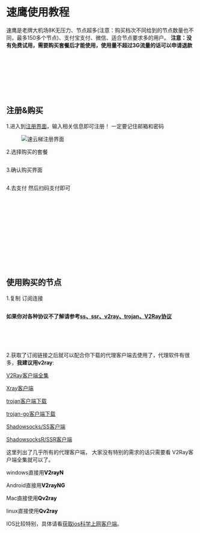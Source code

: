 # 速鹰使用教程  



<!-- wp:paragraph -->
<p>速鹰是老牌大机场8K无压力、节点超多(注意：购买档次不同给到的节点数量也不同，最多150多个节点)、支付宝支付、微信、适合节点要求多的用户。 <strong>注意：没有免费试用，需要购买套餐后才能使用，使用量不超过3G流量的话可以申请退款</strong></p>
<!-- /wp:paragraph -->

<!-- wp:spacer {"height":"70px"} -->
<div style="height:70px" aria-hidden="true" class="wp-block-spacer"></div>
<!-- /wp:spacer -->

<br>
<br>

<!-- wp:heading -->
<h2><strong>注册&amp;购买</strong></h2>
<!-- /wp:heading -->

<!-- wp:paragraph -->
<p>1.进入到<a href="http://www.tkgj.life/b" target="_blank" rel="noreferrer noopener">注册界面</a>，输入相关信息即可注册！ 一定要记住邮箱和密码</p>
<!-- /wp:paragraph -->

<!-- wp:image {"id":3616,"sizeSlug":"full","linkDestination":"none"} -->
<figure class="wp-block-image size-full"><img src="https://www.xiaoglt.top/wp-content/uploads/2022/09/速云梯注册界面.png" alt="速云梯注册界面" class="wp-image-3616"/></figure>
<!-- /wp:image -->

<!-- wp:paragraph -->
<p>2.选择购买的套餐</p>
<!-- /wp:paragraph -->

<!-- wp:image {"id":3618,"sizeSlug":"large","linkDestination":"none"} -->
<figure class="wp-block-image size-large"><img src="https://www.xiaoglt.top/wp-content/uploads/2022/09/速云梯购买界面2-1024x494.png" alt="" class="wp-image-3618"/></figure>
<!-- /wp:image -->

<!-- wp:paragraph -->
<p>3.确认购买界面</p>
<!-- /wp:paragraph -->

<!-- wp:image {"id":3619,"sizeSlug":"large","linkDestination":"none"} -->
<figure class="wp-block-image size-large"><img src="https://www.xiaoglt.top/wp-content/uploads/2022/09/速运梯购买确认界面-1024x485.png" alt="" class="wp-image-3619"/></figure>
<!-- /wp:image -->

<!-- wp:paragraph -->
<p>4.去支付 然后扫码支付即可</p>
<!-- /wp:paragraph -->

<!-- wp:image {"id":3620,"sizeSlug":"full","linkDestination":"none"} -->
<figure class="wp-block-image size-full"><img src="https://www.xiaoglt.top/wp-content/uploads/2022/09/速运梯-去支付.png" alt="" class="wp-image-3620"/></figure>
<!-- /wp:image -->

<!-- wp:spacer -->
<div style="height:100px" aria-hidden="true" class="wp-block-spacer"></div>
<!-- /wp:spacer -->

<br>
<br>
<br>
<br>

<!-- wp:heading -->
<h2><strong>使用购买的节点</strong></h2>
<!-- /wp:heading -->

<!-- wp:paragraph -->
<p>1.复制 订阅连接</p>
<!-- /wp:paragraph -->

<!-- wp:image {"id":3622,"sizeSlug":"large","linkDestination":"none"} -->
<figure class="wp-block-image size-large"><img src="https://www.xiaoglt.top/wp-content/uploads/2022/09/复制订阅连接-1024x520.png" alt="" class="wp-image-3622"/></figure>
<!-- /wp:image -->

<!-- wp:paragraph -->
<p><strong>如果你对各种协议不了解请参考<a href="https://www.xiaoglt.top/?p=3625" target="_blank" rel="noreferrer noopener">ss、ssr、v2ray、trojan、V2Ray协议</a></strong></p>
<!-- /wp:paragraph -->

<!-- wp:spacer {"height":"55px"} -->
<div style="height:55px" aria-hidden="true" class="wp-block-spacer"></div>
<!-- /wp:spacer -->

<!-- wp:paragraph -->
<p>2.获取了订阅链接之后就可以配合你下载的代理客户端去使用了，代理软件有很多，<strong>我建议用v2ray</strong>:</p>
<!-- /wp:paragraph -->

<!-- wp:paragraph -->
<p><a href="https://www.xiaoglt.top/?p=73">V2Ray客户端全集</a></p>
<!-- /wp:paragraph -->

<!-- wp:paragraph -->
<p><a href="https://www.xiaoglt.top/?p=62#xray-client">Xray客户端</a></p>
<!-- /wp:paragraph -->

<!-- wp:paragraph -->
<p><a href="https://www.xiaoglt.top/?p=134" target="_blank" rel="noreferrer noopener">trojan客户端下载</a></p>
<!-- /wp:paragraph -->

<!-- wp:paragraph -->
<p><a href="https://www.xiaoglt.top/?p=163" target="_blank" rel="noreferrer noopener">trojan-go客户端下载</a></p>
<!-- /wp:paragraph -->

<!-- wp:paragraph -->
<p><a href="https://www.xiaoglt.top/?p=143" target="_blank" rel="noreferrer noopener">Shadowsocks/SS客户端</a></p>
<!-- /wp:paragraph -->

<!-- wp:paragraph -->
<p><a href="https://www.xiaoglt.top/?p=153">ShadowsocksR/SSR客户端</a></p>
<!-- /wp:paragraph -->

<!-- wp:paragraph -->
<p>这里列出了几乎所有的代理客户端， 大家没有特别的需求的话只需要看 V2Ray客户端全集就可以了。</p>
<!-- /wp:paragraph -->

<!-- wp:paragraph -->
<p>windows直接用<strong><mark style="background-color:rgba(0, 0, 0, 0)" class="has-inline-color has-vivid-red-color">V2rayN</mark></strong></p>
<!-- /wp:paragraph -->

<!-- wp:paragraph -->
<p>Android直接用<strong><mark style="background-color:rgba(0, 0, 0, 0)" class="has-inline-color has-vivid-red-color">V2rayNG</mark></strong></p>
<!-- /wp:paragraph -->

<!-- wp:paragraph -->
<p>Mac直接使用<strong><mark style="background-color:rgba(0, 0, 0, 0)" class="has-inline-color has-vivid-red-color">Qv2ray</mark></strong></p>
<!-- /wp:paragraph -->

<!-- wp:paragraph -->
<p>linux直接使用<strong><mark style="background-color:rgba(0, 0, 0, 0)" class="has-inline-color has-vivid-red-color">Qv2ray</mark></strong></p>
<!-- /wp:paragraph -->

<!-- wp:paragraph -->
<p>IOS比较特别，具体请看<a href="https://www.xiaoglt.top/?p=138">获取ios科学上网客户端</a>。</p>
<!-- /wp:paragraph -->

<!-- wp:spacer -->
<div style="height:100px" aria-hidden="true" class="wp-block-spacer"></div>
<!-- /wp:spacer -->

<!-- wp:paragraph -->
<p></p>
<!-- /wp:paragraph -->
